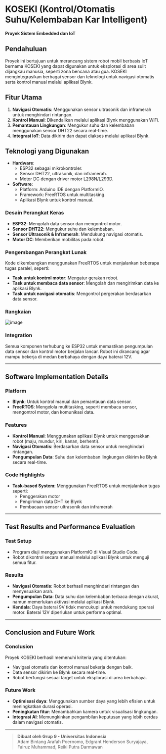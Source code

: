 # KOSEKI (Kontrol/Otomatis Suhu/Kelembaban Kar Intelligent)

**Proyek Sistem Embedded dan IoT**

## Pendahuluan

Proyek ini bertujuan untuk merancang sistem robot mobil berbasis IoT bernama KOSEKI yang dapat digunakan untuk eksplorasi di area sulit dijangkau manusia, seperti zona bencana atau gua. KOSEKI mengintegrasikan berbagai sensor dan teknologi untuk navigasi otomatis serta kontrol manual melalui aplikasi Blynk.

## Fitur Utama

1. **Navigasi Otomatis**: Menggunakan sensor ultrasonik dan inframerah untuk menghindari rintangan.
2. **Kontrol Manual**: Dikendalikan melalui aplikasi Blynk menggunakan WiFi.
3. **Pemantauan Lingkungan**: Mengukur suhu dan kelembaban menggunakan sensor DHT22 secara real-time.
4. **Integrasi IoT**: Data dikirim dan dapat diakses melalui aplikasi Blynk.

## Teknologi yang Digunakan

- **Hardware**:
  - ESP32 sebagai mikrokontroler.
  - Sensor DHT22, ultrasonik, dan inframerah.
  - Motor DC dengan driver motor L298N/L293D.
- **Software**:
  - Platform: Arduino IDE dengan PlatformIO.
  - Framework: FreeRTOS untuk multitasking.
  - Aplikasi Blynk untuk kontrol manual.

### Desain Perangkat Keras
- **ESP32**: Mengolah data sensor dan mengontrol motor.
- **Sensor DHT22**: Mengukur suhu dan kelembaban.
- **Sensor Ultrasonik & Inframerah**: Mendukung navigasi otomatis.
- **Motor DC**: Memberikan mobilitas pada robot.

### Pengembangan Perangkat Lunak
Kode dikembangkan menggunakan FreeRTOS untuk menjalankan beberapa tugas paralel, seperti:
- **Task untuk kontrol motor**: Mengatur gerakan robot.
- **Task untuk membaca data sensor**: Mengolah dan mengirimkan data ke aplikasi Blynk.
- **Task untuk navigasi otomatis**: Mengontrol pergerakan berdasarkan data sensor.

### Rangkaian

![image](https://github.com/user-attachments/assets/516286ab-29dd-4d3a-a77c-f657ad225040)

### Integration
Semua komponen terhubung ke ESP32 untuk memastikan pengumpulan data sensor dan kontrol motor berjalan lancar. Robot ini dirancang agar mampu bekerja di medan berbahaya dengan daya baterai 12V.

---

## Software Implementation Details

### Platform
- **Blynk**: Untuk kontrol manual dan pemantauan data sensor.  
- **FreeRTOS**: Mengelola multitasking, seperti membaca sensor, mengontrol motor, dan komunikasi data.

### Features
- **Kontrol Manual**: Menggunakan aplikasi Blynk untuk menggerakkan robot (maju, mundur, kiri, kanan, berhenti).
- **Navigasi Otomatis**: Berdasarkan data sensor untuk menghindari rintangan.
- **Pengumpulan Data**: Suhu dan kelembaban lingkungan dikirim ke Blynk secara real-time.

### Code Highlights
- **Task-based System**: Menggunakan FreeRTOS untuk menjalankan tugas seperti:
  - Penggerakan motor
  - Pengiriman data DHT ke Blynk
  - Pembacaan sensor ultrasonik dan inframerah

---

## Test Results and Performance Evaluation

### Test Setup
- Program diuji menggunakan PlatformIO di Visual Studio Code.  
- Robot dikontrol secara manual melalui aplikasi Blynk untuk menguji semua fitur.

### Results
- **Navigasi Otomatis**: Robot berhasil menghindari rintangan dan menyesuaikan arah.
- **Pengumpulan Data**: Data suhu dan kelembaban terbaca dengan akurat, namun memerlukan aktivasi melalui aplikasi Blynk.
- **Kendala**: Daya baterai 9V tidak mencukupi untuk mendukung operasi motor. Baterai 12V diperlukan untuk performa optimal.

---

## Conclusion and Future Work

### Conclusion
Proyek KOSEKI berhasil memenuhi kriteria yang ditentukan:
- Navigasi otomatis dan kontrol manual bekerja dengan baik.
- Data sensor dikirim ke Blynk secara real-time.
- Robot berfungsi sesuai target untuk eksplorasi di area berbahaya.

### Future Work
- **Optimisasi daya**: Menggunakan sumber daya yang lebih efisien untuk meningkatkan durasi operasi.  
- **Peningkatan fitur**: Menambahkan kamera untuk visualisasi lingkungan.  
- **Integrasi AI**: Memungkinkan pengambilan keputusan yang lebih cerdas dalam navigasi otomatis.

---

> **Dibuat oleh Grup 9 - Universitas Indonesia**  
> Adam Bintang Arafah Poernomo, Edgrant Henderson Suryajaya, Fairuz Muhammad, Reiki Putra Darmawan
